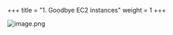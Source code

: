 +++
title = "1. Goodbye EC2 instances"
weight = 1
+++


![image.png](/images/008-viii-clean-it-up/33-643419-image.png)


